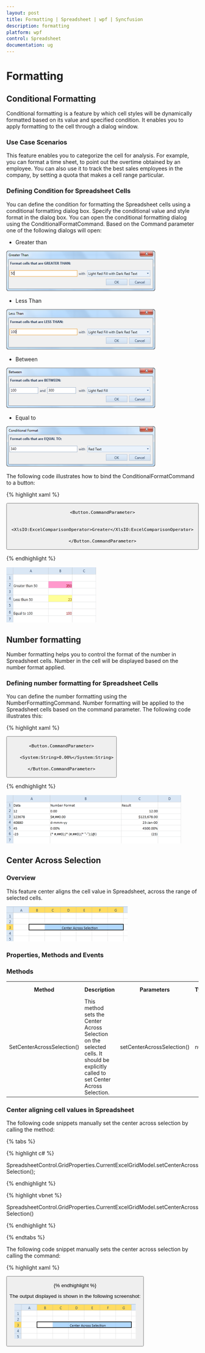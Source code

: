 ```yaml
---
layout: post
title: Formatting | Spreadsheet | wpf | Syncfusion
description: formatting
platform: wpf
control: Spreadsheet
documentation: ug
---
```


# Formatting

## Conditional Formatting 

Conditional formatting is a feature by which cell styles will be dynamically formatted based on its value and specified condition. It enables you to apply formatting to the cell through a dialog window. 

### Use Case Scenarios 

This feature enables you to categorize the cell for analysis.  For example, you can format a time sheet, to point out the overtime obtained by an employee. You can also use it to track the best sales employees in the company, by setting a quota that makes a cell range particular.

### Defining Condition for Spreadsheet Cells

You can define the condition for formatting the Spreadsheet cells using a conditional formatting dialog box. Specify the conditional value and style format in the dialog box. You can open the conditional formatting dialog using the ConditionalFormatCommand. Based on the Command parameter one of the following dialogs will open:

* Greater than

![](Formatting_images/Formatting_img1.png)

* Less Than

![](Formatting_images/Formatting_img2.png)

* Between

![](Formatting_images/Formatting_img3.png)

* Equal to 

![](Formatting_images/Formatting_img4.png)

The following code illustrates how to bind the ConditionalFormatCommand to a button: 

{% highlight xaml %}

<Button Command="{Binding Path=ConditionalFormatCommand}">

	<Button.CommandParameter>

		<XlsIO:ExcelComparisonOperator>Greater</XlsIO:ExcelComparisonOperator>

	</Button.CommandParameter>

</Button>

{% endhighlight %}

![](Formatting_images/Formatting_img5.png)

## Number formatting

Number formatting helps you to control the format of the number in Spreadsheet cells. Number in the cell will be displayed based on the number format applied. 

### Defining number formatting for Spreadsheet Cells

You can define the number formatting using the NumberFormattingCommand. Number formatting will be applied to the Spreadsheet cells based on the command parameter. The following code illustrates this:

{% highlight xaml %}

<Button Command="{Binding Path=NumberFormatCommand}" Grid.Row="2">

	<Button.CommandParameter>

		<System:String>0.00%</System:String>

	</Button.CommandParameter>

</Button>

{% endhighlight %}

![](Formatting_images/Formatting_img6.png)

## Center Across Selection

### Overview

This feature center aligns the cell value in Spreadsheet, across the range of selected cells. 

![](Formatting_images/Formatting_img7.png)


### Properties, Methods and Events

### Methods

<table>
<tr>
<th>
Method</th><th>
Description</th><th>
Parameters</th><th>
Type</th><th>
Return Type</th></tr>
<tr>
<td>
SetCenterAcrossSelection()</td><td>
This method sets the Center Across Selection on the selected cells. It should be explicitly called to set Center Across Selection.</td><td>
setCenterAcrossSelection() </td><td>
null</td><td>
void </td></tr>
</table>


### Center aligning cell values in Spreadsheet

The following code snippets manually set the center across selection by calling the method: 

{% tabs %}

{% highlight c# %}

SpreadsheetControl.GridProperties.CurrentExcelGridModel.setCenterAcrossSelection();

{% endhighlight %}

{% highlight vbnet %}
 
 SpreadsheetControl.GridProperties.CurrentExcelGridModel.setCenterAcrossSelection()

{% endhighlight %}

{% endtabs %}

The following code snippet manually sets the center across selection by calling the command: 

{% highlight xaml %}

<Button Content="CentreAcrossSelection" Margin="5" Width="200" Command="{Binding ElementName=spreadSheetControl, Path=CenterAcrossSelectionCommand}"/>

{% endhighlight %}

The output displayed is shown in the following screenshot:

![](Formatting_images/Formatting_img8.png)